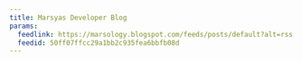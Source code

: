 ```yaml
---
title: Marsyas Developer Blog
params:
  feedlink: https://marsology.blogspot.com/feeds/posts/default?alt=rss
  feedid: 50ff07ffcc29a1bb2c935fea6bbfb08d
---
```

